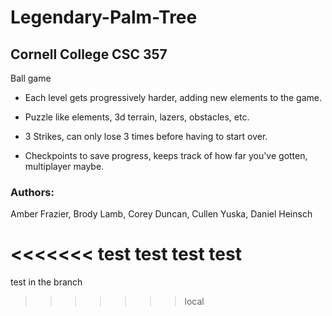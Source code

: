 # Legendary-Palm-Tree
## Cornell College CSC 357


Ball game

- Each level gets progressively harder, adding new elements to the game.

- Puzzle like elements, 3d terrain, lazers, obstacles, etc. 

- 3 Strikes, can only lose 3 times before having to start over. 

- Checkpoints to save progress, keeps track of how far you've gotten, multiplayer maybe. 

 
### Authors:
Amber Frazier, 
Brody Lamb, 
Corey Duncan, 
Cullen Yuska, 
Daniel Heinsch

<<<<<<< test
test test test
=======
test in the branch
>>>>>>> local
